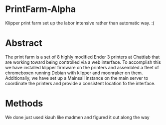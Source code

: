 # PrintFarm-Alpha
Klipper print farm set up the labor intensive rather than automatic way. :(

# Abstract
The print farm is a set of 8 highly modified Ender 3 printers at Chattlab that are working toward being controlled via a web interface.  To accomplish this we have installed klipper firmware on the printers and assembled a fleet of chromeboxen running Debian with klipper and moonraker on them.  Additionally, we have set up a Mainsail instance on the main server to coordinate the printers and provide a consistent location fo the interface.

# Methods
We done just used kiauh like madmen and figured it out along the way
